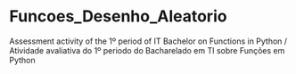 # Funcoes_Desenho_Aleatorio
Assessment activity of the 1º period of IT Bachelor on Functions in Python / Atividade avaliativa do 1º periodo do Bacharelado em TI sobre Funções em Python
